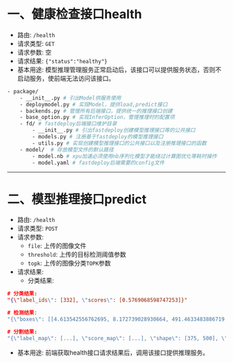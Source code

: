 # 一、健康检查接口health

- 路由: `/health`
- 请求类型: `GET`
- 请求参数: 空
- 请求结果: `{"status":"healthy"}`
- 基本用途: 模型推理管理服务正常启动后，该接口可以提供服务状态，否则不启动服务，使前端无法访问该接口。

```bash
- package/
	- __init__.py # 引出Model供服务使用
	- deploymodel.py # 实现Model，提供load,predict接口
	- backends.py # 管理所有后端接口，提供统一的推理接口创建
	- base_option.py # 实现InferOption，管理推理时的配置项
	- fd/ # fastdeploy后端接口维护目录
		- __init__.py # 引出fastdeploy创建模型推理接口等的公共接口
		- models.py # 注册基于fastdeploy的模型推理接口
		- utils.py # 实现创建模型推理接口的公共接口以及注册推理接口的函数
	- model/  # 存放模型文件的默认路径
		- model.nb # xpu加速必须使用nb序列化模型才能绕过计算图优化等耗时操作
		- model.yaml # fastdeploy后端需要的config文件
```

----

# 二、模型推理接口predict

- 路由: `/health`
- 请求类型: `POST`
- 请求参数: 
  - `file`: 上传的图像文件
  - `threshold`: 上传的目标检测阈值参数
  - `topk`: 上传的图像分类`TOPK`参数
- 请求结果: 
  - 分类结果: 

```json
# 分类结果: 
"{\"label_ids\": [332], \"scores\": [0.5769068598747253]}"

# 检测结果: 
"{\"boxes\": [[4.613542556762695, 8.172739028930664, 491.4633483886719, 362.0327453613281], [9.589195251464844, 0.5111575126647949, 503.5101013183594, 223.6992950439453],...,], \"scores\": [...], \"label_ids\": [...]}"

# 分割结果: 
"{\"label_map\": [...], \"score_map\": [...], \"shape\": [375, 500], \"contain_score_map\": false}"
```

- 基本用途: 前端获取health接口请求结果后，调用该接口提供推理服务。

